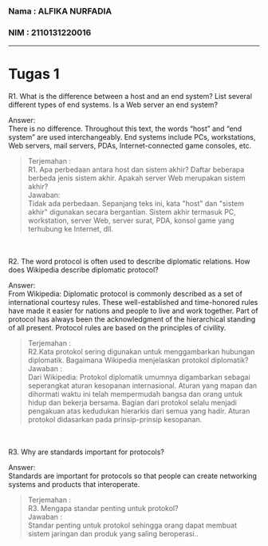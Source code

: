 ### Nama : ALFIKA NURFADIA
### NIM : 2110131220016
---
# Tugas 1 
R1. What is the difference between a host and an end system? List several different 
types of end systems. Is a Web server an end system? <br>

Answer:<br>
There is no difference. Throughout this text, the words “host” and “end system” are used 
interchangeably. End systems include PCs, workstations, Web servers, mail servers, PDAs, 
Internet-connected game consoles, etc. 

> Terjemahan :<br>
R1. Apa perbedaan antara host dan sistem akhir? Daftar beberapa berbeda jenis sistem akhir. Apakah server Web merupakan sistem akhir? <br>
Jawaban: <br>
Tidak ada perbedaan. Sepanjang teks ini, kata "host" dan "sistem akhir" digunakan secara bergantian. Sistem akhir termasuk PC, workstation, server Web, server surat, PDA, konsol game yang terhubung ke Internet, dll.


<br><br>
R2. The word protocol is often used to describe diplomatic relations. How does 
Wikipedia describe diplomatic protocol?<br>

Answer: <br>
From Wikipedia: Diplomatic protocol is commonly described as a set of international courtesy 
rules. These well-established and time-honored rules have made it easier for nations and people 
to live and work together. Part of protocol has always been the acknowledgment of the 
hierarchical standing of all present. Protocol rules are based on the principles of civility.

> Terjemahan : <br>
R2.Kata protokol sering digunakan untuk menggambarkan hubungan diplomatik. Bagaimana Wikipedia menjelaskan protokol diplomatik?
Jawaban : <br>
Dari Wikipedia: Protokol diplomatik umumnya digambarkan sebagai seperangkat aturan kesopanan internasional. Aturan yang mapan dan dihormati waktu ini telah mempermudah bangsa dan orang untuk hidup dan bekerja bersama. Bagian dari protokol selalu menjadi pengakuan atas kedudukan hierarkis dari semua yang hadir. Aturan protokol didasarkan pada prinsip-prinsip kesopanan.

<br><br>
R3. Why are standards important for protocols? <br>

Answer: <br>
Standards are important for protocols so that people can create networking systems and 
products that interoperate.

> Terjemahan : <br>
R3. Mengapa standar penting untuk protokol? <br>
Jawaban : <br>
Standar penting untuk protokol sehingga orang dapat membuat sistem jaringan dan produk yang saling beroperasi..
